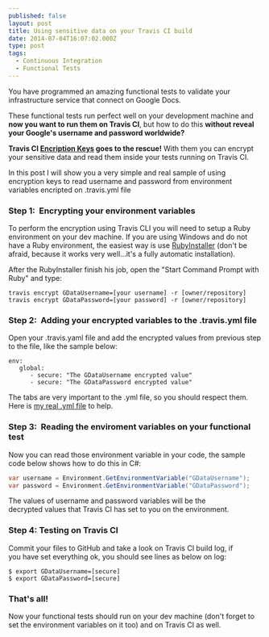 ```yaml
---
published: false
layout: post
title: Using sensitive data on your Travis CI build
date: 2014-07-04T16:07:02.000Z
type: post
tags: 
  - Continuous Integration
  - Functional Tests
---
```


You have programmed an amazing functional tests to validate your infrastructure service that connect on Google Docs.

These functional tests run perfect well on your development machine and **now you want to run them on Travis CI**, but how to do this **without reveal your Google's username and password worldwide?**

**Travis CI [Encription Keys](http://docs.travis-ci.com/user/encryption-keys) goes to the rescue!** With them you can encrypt your sensitive data and read them inside your tests running on Travis CI.

In this post I will show you a very simple and real sample of using encryption keys to read username and password from environment variables encripted on .travis.yml file

### Step 1:  Encrypting your environment variables
To perform the encryption using Travis CLI you will need to setup a Ruby environment on your dev machine. If you are using Windows and do not have a Ruby environment, the easiest way is use [RubyInstaller](http://rubyinstaller.org/) (don't be afraid, because it works very well...it's a fully automatic installation).

After the RubyInstaller finish his job, open the "Start Command Prompt with Ruby" and type:

```
travis encrypt GDataUsername=[your username] -r [owner/repository]
travis encrypt GDataPassword=[your password] -r [owner/repository]
```

### Step 2:  Adding your encrypted variables to the .travis.yml file
Open your .travis.yaml file and add the encrypted values from previous step to the file, like the sample below:

```
env:
   global:
      - secure: "The GDataUsername encrypted value"
      - secure: "The GDataPassword encrypted value"
```

The tabs are very important to the .yml file, so you should respect them. Here is [my real .yml file](https://github.com/skahal/Skahal.Infrastructure.Repositories/blob/master/.travis.yml) to help.

### Step 3:  Reading the enviroment variables on your functional test
Now you can read those environment variable in your code, the sample code below shows how to do this in C#:

```csharp
var username = Environment.GetEnvironmentVariable("GDataUsername");
var password = Environment.GetEnvironmentVariable("GDataPassword");
```

The values of username and password variables will be the decrypted values that Travis CI has set to you on the environment.

### Step 4: Testing on Travis CI
Commit your files to GitHub and take a look on Travis CI build log, if you have set everything ok, you should see lines as below on log:

```
$ export GDataUsername=[secure]
$ export GDataPassword=[secure]
```

### That's all!
Now your functional tests should run on your dev machine (don't forget to set the environment variables on it too) and on Travis CI as well.